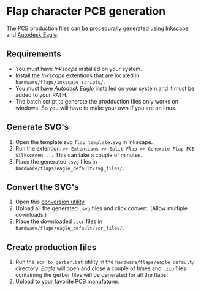 Flap character PCB generation
=============================
The PCB production files can be procedurally generated using [Inkscape](https://inkscape.org/) and [Autodesk Eagle](https://www.autodesk.com/products/eagle/free-download).

Requirements
------------
- You must have _Inkscape_ installed on your system.
- Install the _Inkscape_ extentions that are located in ```hardware/flaps/inkscape_scripts/```. 
- You must have _Autodesk Eagle_ installed on your system and it must be added to your PATH.
- The batch script to generate the prodduction files only works on windows. So you will have to make your own if you are on linux.

Generate SVG's
--------------
1) Open the template svg ```flap_template.svg``` in inkscape.
2) Run the extention: ```>> Extentions >> Split Flap >> Generate Flap PCB Silkscreen ...``` This can take a couple of minutes.
3) Place the generated ```.svg``` files in ```hardware/flaps/eagle_default/svg_files/```.

Convert the SVG's
-----------------
1) Open this [conversion utility](https://toonvaneyck.github.io/bulk-svgtoeagle/)
2) Upload all the generated ```.svg``` files and click convert. (Allow multiple downloads.)
3) Place the downloaded ```.scr``` files in ```hardware/flaps/eagle_default/scr_files/```.

Create production files
-----------------------

1) Run the ```scr_to_gerber.bat``` utility in the  ```hardware/flaps/eagle_default/``` directory. _Eagle_ will open and close a couple of times and ```.zip``` files containing the gerber files will be generated for all the flaps!
2) Upload to your favorite PCB manufaturer. 